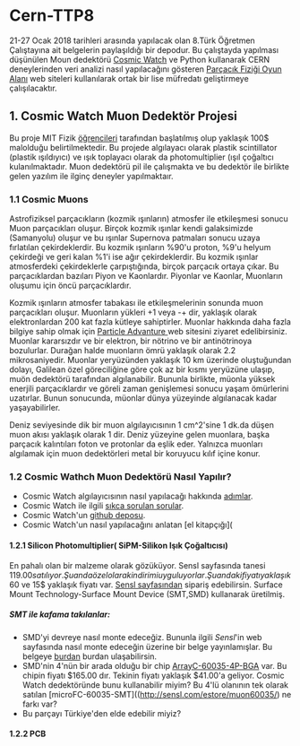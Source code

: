 # Cern-TTP8
21-27 Ocak 2018 tarihleri arasında yapılacak olan 8.Türk Öğretmen Çalıştayına ait belgelerin paylaşıldığı bir depodur. Bu çalıştayda yapılması düşünülen Moun dedektörü [Cosmic Watch](http://www.cosmicwatch.lns.mit.edu)  ve Python kullanarak CERN deneylerinden veri analizi nasıl yapılacağını gösteren [Parçacık Fiziği Oyun Alanı](http://particle-physics-playground.github.io) web siteleri kullanılarak ortak bir lise müfredatı geliştirmeye çalışılacaktır. 

## 1. Cosmic Watch Muon Dedektör Projesi 
Bu proje MIT Fizik [öğrencileri](http://www.cosmicwatch.lns.mit.edu/about#people) tarafından başlatılmış olup yaklaşık 100$ malolduğu belirtilmektedir. Bu projede algılayacı olarak plastik scintillator (plastik ışıldıyıcı) ve ışık toplayacı olarak da  photomultiplier (ışıl çoğaltıcı kulanılmaktadır. Muon dedektörü pil ile çalışmakta ve bu dedektör ile birlikte gelen yazılım ile ilginç deneyler yapılmaktaır. 
### 1.1 Cosmic Muons
Astrofiziksel parçacıkların (kozmik ışınların) atmosfer ile etkileşmesi sonucu Muon parçacıkları oluşur. Birçok kozmik ışınlar kendi galaksimizde (Samanyolu) oluşur ve bu ışınlar Supernova patmaları sonucu uzaya fırlatılan çekirdeklerdir. Bu kozmik ışınların %90'u proton, %9'u helyum çekirdeği ve geri kalan %1'i ise ağır çekirdeklerdir. Bu kozmik ışınlar atmosferdeki çekirdeklerle çarpıştığında, birçok parçacık ortaya çıkar. Bu parçacıklardan bazıları Piyon ve Kaonlardır. Piyonlar ve Kaonlar, Muonların oluşumu için öncü parçacıklardır. 

Kozmik ışınların atmosfer tabakası ile etkileşmelerinin sonunda muon parçacıkları oluşur. Muonların yükleri +1 veya -+ dir, yaklaşık olarak elektronlardan 200 kat fazla kütleye sahiptirler. Muonlar hakkında daha fazla bilgiye sahip olmak için [Particle Advanture ](http://www.particleadventure.org) web sitesini ziyaret edelibirsiniz. Muonlar kararsızdır ve bir elektron, bir nötrino ve bir antinötrinoya bozulurlar. Durağan halde muonların ömrü yaklaşık olarak 2.2 mikrosaniyedir. Muonlar yeryüzünden  yaklaşık 10 km üzerinde oluştuğundan dolayı, Galilean özel göreciliğine göre çok az bir kısmı yeryüzüne ulaşıp, muön dedektörü tarafından algılanabilir. Bununla birlikte, müonla yüksek enerjili parçacıklardır ve göreli zaman genişlemesi sonucu yaşam ömürlerini uzatırlar. Bunun sonucunda, müonlar  dünya yüzeyinde algılanacak kadar yaşayabilirler. 

Deniz seviyesinde dik bir muon algılayıcısının 1 cm^2'sine 1 dk.da düşen muon akısı yaklaşık olarak 1 dir. Deniz yüzeyine gelen muonlara, başka parçacık kalıntıları foton ve protonlar da eşlik eder. Yalnızca muonları algılamak için muon dedektörleri metal bir koruyucu kılıf içine konur. 

### 1.2 Cosmic Wathch Muon Dedektörü Nasıl Yapılır?
* Cosmic Watch algılayıcısının nasıl yapılacağı hakkında [adımlar](http://www.cosmicwatch.lns.mit.edu/detector#steps).
* Cosmic Watch ile ilgili [sıkca sorulan sorular](http://www.cosmicwatch.lns.mit.edu/faq).
* Cosmic Watch'un [github deposu](https://github.com/spenceraxani/CosmicWatch-Desktop-Muon-Detector). 
* Cosmic Watch'un nasıl yapılacağını anlatan [el kitapçığı](

#### 1.2.1 Silicon Photomultiplier( SiPM-Silikon Işık Çoğaltıcısı)
En pahalı olan bir malzeme olarak gözüküyor. Sensl sayfasında tanesi $119.00 satılıyor. Şu anda özel olarak indirimi uyguluyorlar. Şu andaki fiyatı yaklaşık 60$ ve 15$ yaklaşık fiyatı var. [Sensl sayfasından](http://sensl.com/estore/muon60035/) sipariş edebilirsin. Surface Mount Technology-Surface Mount Device (SMT,SMD) kullanarak üretilmiş. 

##### SMT ile kafama takılanlar:
* SMD'yi devreye nasıl monte edeceğiz. Bununla ilgili *Sensl*'in web sayfasında nasıl monte edeceğin üzerine bir belge yayınlamışlar. Bu belgeye [burdan](https://github.com/ofenerci/Cern-TTP8/blob/master/Malzemeler/TN-Handling%20and%20Soldering%20Guideline%20for%20%20SMT%20Devices.pdf) burdan ulaşabilirsin. 
* SMD'nin 4'nün bir arada olduğu bir chip [ArrayC-60035-4P-BGA](http://sensl.com/estore/arrayc-60035-4p-bga/) var. Bu chipin fiyatı $165.00 dır. Tekinin fiyatı yaklaşık $41.00'a geliyor. Cosmic Watch dedektöründe bunu kullanabilir miyim? Bu 4'lü olanının tek olarak satılan [microFC-60035-SMT]((http://sensl.com/estore/muon60035/) ne farkı var? 
* Bu parçayı Türkiye'den elde edebilir miyiz? 

#### 1.2.2 PCB 








